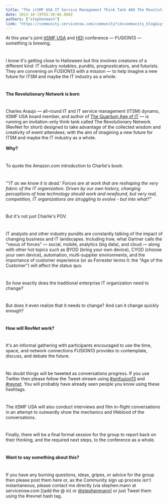 ```yaml
---
title: "The itSMF USA IT Service Management Think Tank AKA The Revolutionary Network"
date: 2013-10-19T03:30:06.000Z
authors: ["stephenmann"]
link: "https://community.servicenow.com/community?id=community_blog&sys_id=751d22e5dbd0dbc01dcaf3231f96192c"
---
```

<p>At this year's joint <a title="k-external-small" class="jive-link-external-small" href="http://www.itsmfusa.org/" rel="nofollow" target="_blank">itSMF USA</a> and <a title="k-external-small" class="jive-link-external-small" href="http://www.thinkhdi.com/" rel="nofollow" target="_blank">HDI</a> conference — FUSION13 — something is brewing.</p><p style="min-height: 8pt; height: 8pt; padding: 0px;">  </p><p>I know it's getting close to Halloween but this involves creatures of a different kind: IT industry notables, pundits, prognosticators, and futurists. They are convening on FUSION13 with a mission — to help imagine a new future for ITSM and maybe the IT industry as a whole.</p><p style="min-height: 8pt; height: 8pt; padding: 0px;">  </p><p><strong>The Revolutionary Network is born</strong></p><p style="min-height: 8pt; height: 8pt; padding: 0px;">  </p><p>Charles Araujo — all-round IT and IT service management (ITSM) dynamo, itSMF USA board member, and author of <a title="k-external-small" class="jive-link-external-small" href="http:/www.amazon.com/Quantum-Age-The-Charles-Araujo/dp/1849283753/ref=sr_1_1?ie=UTF8&amp;qid=1382132289&amp;sr=8-1&amp;keywords=quantum age of it" rel="nofollow" target="_blank">The Quantum Age of IT</a> — is running an invitation-only think tank called The Revolutionary Network (RevNet for short) designed to take advantage of the collected wisdom and creativity of event attendees; with the aim of imagining a new future for ITSM and maybe the IT industry as a whole.<br/><strong><br/>Why?</strong></p><p style="min-height: 8pt; height: 8pt; padding: 0px;">  </p><p>To quote the Amazon.com introduction to Charlie's book:</p><p style="min-height: 8pt; height: 8pt; padding: 0px;">  </p><p><em>"'IT as we know it is dead.' Forces are at work that are reshaping the very fabric of the IT organization. Driven by our own history, changing perceptions of how technology should work and newfound, but very real, competition, IT organizations are struggling to evolve - but into what?"</em></p><p style="min-height: 8pt; height: 8pt; padding: 0px;">  </p><p>But it's not just Charlie's POV.</p><p style="min-height: 8pt; height: 8pt; padding: 0px;">  </p><p>IT analysts and other industry pundits are constantly talking of the impact of changing business and IT landscapes. Including how, what Gartner calls the "nexus of forces" — social, mobile, analytics (big data), and cloud — along with other hot topics such as BYOD (bring your own device), CYOD (choose your own device), automation, multi-supplier environments, and the importance of customer experience (or as Forrester terms it: the "Age of the Customer") will affect the status quo.</p><p style="min-height: 8pt; height: 8pt; padding: 0px;">  </p><p>So how exactly does the traditional enterprise IT organization need to change?</p><p style="min-height: 8pt; height: 8pt; padding: 0px;">  </p><p>But does it even realize that it needs to change? And can it change quickly enough?</p><p style="min-height: 8pt; height: 8pt; padding: 0px;">  </p><p><strong>How will RevNet work?</strong></p><p style="min-height: 8pt; height: 8pt; padding: 0px;">  </p><p>It's an informal gathering with participants encouraged to use the time, space, and network connections FUSION13 provides to contemplate, discuss, and debate the future.</p><p style="min-height: 8pt; height: 8pt; padding: 0px;">  </p><p>No doubt things will be tweeted as conversations progress. If you use Twitter then please follow the Tweet-stream using <a title="k-external-small" class="jive-link-external-small" href="https://twitter.com/search?q=%23smfusion13" rel="nofollow" target="_blank">#smfusion13</a> and <a title="k-external-small" class="jive-link-external-small" href="https://twitter.com/search?q=%23revnet" rel="nofollow" target="_blank">#revnet</a>. You will probably have already seen people you know using these hashtags.</p><p style="min-height: 8pt; height: 8pt; padding: 0px;">  </p><p>The itSMF USA will also conduct interviews and film in-flight conversations in an attempt to outwardly show the mechanics and lifeblood of the conversations.</p><p style="min-height: 8pt; height: 8pt; padding: 0px;">  </p><p>Finally, there will be a final formal session for the group to report back on their thinking, and the required next steps, to the conference as a whole.</p><p style="min-height: 8pt; height: 8pt; padding: 0px;">  </p><p><strong>Want to say something about this?</strong></p><p style="min-height: 8pt; height: 8pt; padding: 0px;">  </p><p>If you have any burning questions, ideas, gripes, or advice for the group then please post them here or, as the Community sign up process isn't instantaneous, please contact me directly (via stephen.mann at servicenow.com [(add the @ in) or <a title="k-external-small" class="jive-link-external-small" href="https://twitter.com/stephenmann" rel="nofollow" target="_blank">@stephenmann</a>] or just Tweet them using the #revnet hash tag.</p>